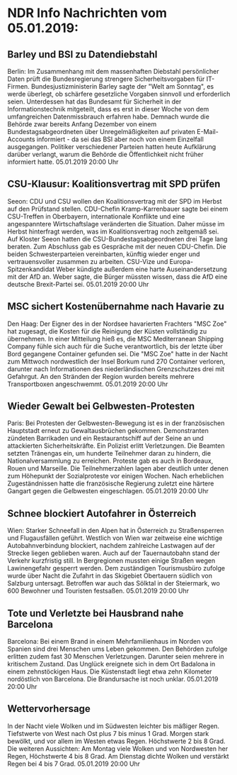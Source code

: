 # NDR Info Nachrichten vom 05.01.2019:


## Barley und BSI zu Datendiebstahl
Berlin: Im Zusammenhang mit dem massenhaften Diebstahl persönlicher Daten prüft die Bundesregierung strengere Sicherheitsvorgaben für IT-Firmen. Bundesjustizministerin Barley sagte der "Welt am Sonntag", es werde überlegt, ob schärfere gesetzliche Vorgaben sinnvoll und erforderlich seien. Unterdessen hat das Bundesamt für Sicherheit in der Informationstechnik mitgeteilt, dass es erst in dieser Woche von dem umfangreichen Datenmissbrauch erfahren habe. Demnach wurde die Behörde zwar bereits Anfang Dezember von einem Bundestagsabgeordneten über Unregelmäßigkeiten auf privaten E-Mail-Accounts informiert - da sei das BSI aber noch von einem Einzelfall ausgegangen. Politiker verschiedener Parteien hatten heute Aufklärung darüber verlangt, warum die Behörde die Öffentlichkeit nicht früher informiert hatte. 05.01.2019 20:00 Uhr 

## CSU-Klausur: Koalitionsvertrag mit SPD prüfen
Seeon:	CDU und CSU wollen den Koalitionsvertrag mit der SPD im Herbst auf den Prüfstand stellen. CDU-Chefin Kramp-Karrenbauer sagte bei einem CSU-Treffen in Oberbayern, internationale Konflikte und eine angespanntere Wirtschaftslage veränderten die Situation. Daher müsse im Herbst hinterfragt werden, was im Koalitionsvertrag noch zeitgemäß sei. Auf Kloster Seeon hatten die CSU-Bundestagsabgeordneten drei Tage lang beraten. Zum Abschluss gab es Gespräche mit der neuen CDU-Chefin. Die beiden Schwesterparteien vereinbarten, künftig wieder enger und vertrauensvoller zusammen zu arbeiten. CSU-Vize und Europa-Spitzenkandidat Weber kündigte außerdem eine harte Auseinandersetzung mit der AfD an. Weber sagte, die Bürger müssten wissen, dass die AfD eine deutsche Brexit-Partei sei. 05.01.2019 20:00 Uhr 

## MSC sichert Kostenübernahme nach Havarie zu
Den Haag: Der Eigner des in der Nordsee havarierten Frachters "MSC Zoe" hat zugesagt, die Kosten für die Reinigung der Küsten vollständig zu übernehmen. In einer Mitteilung hieß es, die MSC Mediterranean Shipping Company fühle sich auch für die Suche verantwortlich, bis der letzte über Bord gegangene Container gefunden sei. Die "MSC Zoe" hatte in der Nacht zum Mittwoch nordwestlich der Insel Borkum rund 270 Container verloren, darunter nach Informationen des niederländischen Grenzschutzes drei mit Gefahrgut. An den Stränden der Region wurden bereits mehrere Transportboxen angeschwemmt. 05.01.2019 20:00 Uhr 

## Wieder Gewalt bei Gelbwesten-Protesten
Paris: Bei Protesten der Gelbwesten-Bewegung ist es in der französischen Hauptstadt erneut zu Gewaltausbrüchen gekommen. Demonstranten zündeten Barrikaden und ein Restaurantschiff auf der Seine an und attackierten Sicherheitskräfte. Ein Polizist erlitt Verletzungen. Die Beamten setzten Tränengas ein, um hunderte Teilnehmer daran zu hindern, die Nationalversammlung zu erreichen. Proteste gab es auch in Bordeaux, Rouen und Marseille. Die Teilnehmerzahlen lagen aber deutlich unter denen zum Höhepunkt der Sozialproteste vor einigen Wochen. Nach erheblichen Zugeständnissen hatte die französische Regierung zuletzt eine härtere Gangart gegen die Gelbwesten eingeschlagen. 05.01.2019 20:00 Uhr 

## Schnee blockiert Autofahrer in Österreich
Wien: Starker Schneefall in den Alpen hat in Österreich zu Straßensperren und Flugausfällen geführt. Westlich von Wien war zeitweise eine wichtige Autobahnverbindung blockiert, nachdem zahlreiche Lastwagen auf der Strecke liegen geblieben waren. Auch auf der Tauernautobahn stand der Verkehr kurzfristig still. In Bergregionen mussten einige Straßen wegen Lawinengefahr gesperrt werden. Dem zuständigen Tourismusbüro zufolge wurde über Nacht die Zufahrt in das Skigebiet Obertauern südlich von Salzburg untersagt. Betroffen war auch das Sölktal in der Steiermark, wo 600 Bewohner und Touristen festsaßen. 05.01.2019 20:00 Uhr 

## Tote und Verletzte bei Hausbrand nahe Barcelona
Barcelona: Bei einem Brand in einem Mehrfamilienhaus im Norden von Spanien sind drei Menschen ums Leben gekommen. Den Behörden zufolge erlitten zudem fast 30 Menschen Verletzungen. Darunter seien mehrere in kritischem Zustand. Das Unglück ereignete sich in dem Ort Badalona in einem zehnstöckigen Haus. Die Küstenstadt liegt etwa zehn Kilometer nordöstlich von Barcelona. Die Brandursache ist noch unklar. 05.01.2019 20:00 Uhr 

## Wettervorhersage
In der Nacht viele Wolken und im Südwesten leichter bis mäßiger Regen. Tiefstwerte von West nach Ost plus 7 bis minus 1 Grad. Morgen stark bewölkt, und vor allem im Westen etwas Regen. Höchstwerte 2 bis 8 Grad. Die weiteren Aussichten: Am Montag viele Wolken und von Nordwesten her Regen, Höchstwerte 4 bis 8 Grad. Am Dienstag dichte Wolken und verstärkt Regen bei 4 bis 7 Grad. 05.01.2019 20:00 Uhr 
